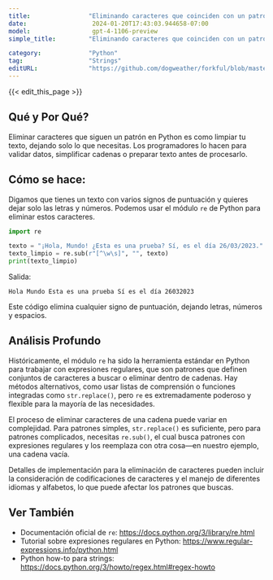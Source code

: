 ```yaml
---
title:                "Eliminando caracteres que coinciden con un patrón"
date:                  2024-01-20T17:43:03.944658-07:00
model:                 gpt-4-1106-preview
simple_title:         "Eliminando caracteres que coinciden con un patrón"

category:             "Python"
tag:                  "Strings"
editURL:              "https://github.com/dogweather/forkful/blob/master/content/es/python/deleting-characters-matching-a-pattern.md"
---
```


{{< edit_this_page >}}

## Qué y Por Qué?
Eliminar caracteres que siguen un patrón en Python es como limpiar tu texto, dejando solo lo que necesitas. Los programadores lo hacen para validar datos, simplificar cadenas o preparar texto antes de procesarlo.

## Cómo se hace:
Digamos que tienes un texto con varios signos de puntuación y quieres dejar solo las letras y números. Podemos usar el módulo `re` de Python para eliminar estos caracteres. 

```python
import re

texto = "¡Hola, Mundo! ¿Esta es una prueba? Sí, es el día 26/03/2023."
texto_limpio = re.sub(r"[^\w\s]", "", texto)
print(texto_limpio)
```
Salida:
```
Hola Mundo Esta es una prueba Sí es el día 26032023
```
Este código elimina cualquier signo de puntuación, dejando letras, números y espacios.

## Análisis Profundo
Históricamente, el módulo `re` ha sido la herramienta estándar en Python para trabajar con expresiones regulares, que son patrones que definen conjuntos de caracteres a buscar o eliminar dentro de cadenas. Hay métodos alternativos, como usar listas de comprensión o funciones integradas como `str.replace()`, pero `re` es extremadamente poderoso y flexible para la mayoría de las necesidades.

El proceso de eliminar caracteres de una cadena puede variar en complejidad. Para patrones simples, `str.replace()` es suficiente, pero para patrones complicados, necesitas `re.sub()`, el cual busca patrones con expresiones regulares y los reemplaza con otra cosa—en nuestro ejemplo, una cadena vacía.

Detalles de implementación para la eliminación de caracteres pueden incluir la consideración de codificaciones de caracteres y el manejo de diferentes idiomas y alfabetos, lo que puede afectar los patrones que buscas.

## Ver También
- Documentación oficial de `re`: https://docs.python.org/3/library/re.html
- Tutorial sobre expresiones regulares en Python: https://www.regular-expressions.info/python.html
- Python how-to para strings: https://docs.python.org/3/howto/regex.html#regex-howto
